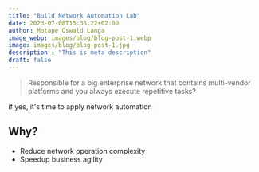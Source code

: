 ```yaml
---
title: "Build Network Automation Lab"
date: 2023-07-08T15:33:22+02:00
author: Motape Oswald Langa
image_webp: images/blog/blog-post-1.webp
image: images/blog/blog-post-1.jpg
description : "This is meta description"
draft: false
---
```


> Responsible for a big enterprise network that contains multi-vendor platforms and you always execute repetitive tasks?

if yes, it's time to apply network automation

## Why?

* Reduce network operation complexity
* Speedup business agility
